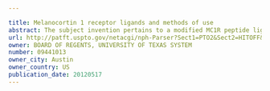 ```yaml
---

title: Melanocortin 1 receptor ligands and methods of use
abstract: The subject invention pertains to a modified MC1R peptide ligand comprising a peptide that is a melanocortin 1 receptor (MC1R) ligand and a functionality or linker, such as a click functionality, for conjugation to a surface or agent. The modified MC1R peptide ligand can be coupled, e.g., via a click reaction with a complementary click functionality attached, to a moiety to form an MC1R-targeted agent. Drugs, contrast agents, polymers, particles, micelles, surfaces of larger structures, or other moieties can be targeted to the MC1R. The subject invention also pertains to a MC1R peptide ligand-micelle complex comprising a peptide that is a melanocortin 1 receptor ligand connected via a click reaction product to a micelle. The micelle is stable in vivo and can target melanoma tumor cells by association of the peptide ligand with the MC1R or the tumor and selectively provide a detectable and/or therapeutic agent (such as an imageable contrast agent and/or anti-cancer agent) selectively to the tumor cell.
url: http://patft.uspto.gov/netacgi/nph-Parser?Sect1=PTO2&Sect2=HITOFF&p=1&u=%2Fnetahtml%2FPTO%2Fsearch-adv.htm&r=1&f=G&l=50&d=PALL&S1=09441013&OS=09441013&RS=09441013
owner: BOARD OF REGENTS, UNIVERSITY OF TEXAS SYSTEM
number: 09441013
owner_city: Austin
owner_country: US
publication_date: 20120517
---
```

